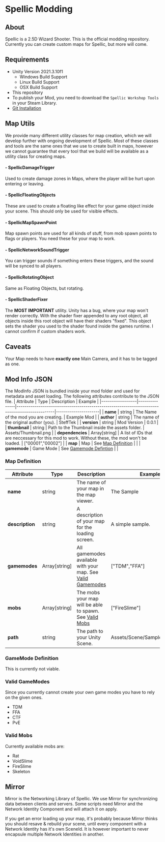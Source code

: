 # Spellic Modding
## About
Spellic is a 2.5D Wizard Shooter. This is the official modding repository. Currently you can create custom maps for Spellic, but more will come.
## Requirements
- Unity Version 2021.3.10f1
  - Windows Build Support
  - Linux Build Support
  - OSX Build Support
- This repository
- To publish your Mod, you need to download the `Spellic Workshop Tools` in your Steam Library.
- [Git Installation](https://git-scm.com/downloads)

## Map Utils
We provide many different utility classes for map creation, which we will develop further with ongoing development of Spellic. Most of these classes and tools are the same ones that we use to create built in maps, however we cannot guarantee that every tool that we build will be available as a utility class for creating maps.

#### - SpellicDamageTrigger
Used to create damage zones in Maps, where the player will be hurt upon entering or leaving.
#### - SpellicFloatingObjects
These are used to create a floating like effect for your game object inside your scene. This should only be used for visible effects.
#### - SpellicMapSpawnPoint
Map spawn points are used for all kinds of stuff, from mob spawn points to flags or players. You need these for your map to work.
#### - SpellicNetworkSoundTrigger
You can trigger sounds if something enters these triggers, and the sound will be synced to all players.
#### - SpellicRotatingObject
Same as Floating Objects, but rotating.
#### - SpellicShaderFixer
The **MOST IMPORTANT** utility. Unity has a bug, where your map won't render correctly. With the shader fixer appended to any root object, all objects inside this root object will have their shaders "fixed". This object sets the shader you used to the shader found inside the games runtime. I cannot confirm if custom shaders work.

## Caveats
Your Map needs to have **exactly one** Main Camera, and it has to be tagged as one.

## Mod Info JSON
The ModInfo JSON is bundled inside your mod folder and used for metadata and asset loading.
The following attributes contribute to the JSON file.
| Attribute        | Type          | Description                                                                                     | Example              |
|------------------|---------------|-------------------------------------------------------------------------------------------------|----------------------|
| **name**         | string        | The Name of the mod you are creating.                                                           | Example Mod          |
| **author**       | string        | The name of the original author (you).                                                          | SteffTek             |
| **version**      | string        | Mod Version                                                                                     | 0.0.1                |
| **thumbnail**    | string        | Path to the Thumbnail inside the assets folder.                                                 | Assets/Thumbnail.png |
| **dependencies** | Array[string] | A list of IDs that are neccessary for this mod to work. Without these, the mod won't be loaded. | ["00001","00002"]    |
| **map**          | Map           | See [Map Definition](#Map-Definition)                                                           |                      |
| **gamemode**     | Game Mode     | See [Gamemode Defintion](#GameMode-Definition)                                                  |                      |
### Map Definition
| Attribute       | Type          | Description                                                                      | Example                        |
|-----------------|---------------|----------------------------------------------------------------------------------|--------------------------------|
| **name**        | string        | The name of your map in the map viewer.                                          | The Sample                     |
| **description** | string        | A description of your map for the loading screen.                                | A simple sample.               |
| **gamemodes**   | Array[string] | All gamemodes available with your map. See [Valid Gamemodes](#Valid-Gamemodes)   | ["TDM","FFA"]                  |
| **mobs**        | Array[string] | The mobs your map will be able to spawn. See [Valid Mobs](#Valid-Mobs)           | ["FireSlime"]                  |
| **path**        | string        | The path to your Unity Scene.                                                    | Assets/Scene/SampleScene.unity |
### GameMode Definition
This is currently not viable.

### Valid GameModes
Since you currently cannot create your own game modes you have to rely on the given ones.
- TDM
- FFA
- CTF
- PvE

### Valid Mobs
Currently available mobs are:
- Rat
- VoidSlime
- FireSlime
- Skeleton

## Mirror
Mirror is the Networking Library of Spellic. We use Mirror for synchronizing data between clients and servers. Some scripts need Mirror and the Network Identity Component and will attach it on apply.

If you get an error loading up your map, it's probably because Mirror thinks you should resave & rebuild your scene, until every component with a Network Identity has it's own SceneId. It is however important to never encapsule multiple Network Identities in another.